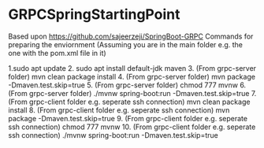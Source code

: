 # GRPCSpringStartingPoint
Based upon https://github.com/sajeerzeji/SpringBoot-GRPC Commands for preparing the enviornment (Assuming you are in the main folder e.g. the one with the pom.xml file in it)

1.sudo apt update
2. sudo apt install default-jdk maven
3. (From grpc-server folder) mvn clean package install
4. (From grpc-server folder) mvn package -Dmaven.test.skip=true
5. (From grpc-server folder) chmod 777 mvnw
6. (From grpc-server folder) ./mvnw spring-boot:run -Dmaven.test.skip=true
7. (From grpc-client folder e.g. seperate ssh connection) mvn clean package install
8. (From grpc-client folder e.g. seperate ssh connection) mvn package -Dmaven.test.skip=true
9. (From grpc-client folder e.g. seperate ssh connection) chmod 777 mvnw
10. (From grpc-client folder e.g. seperate ssh connection) ./mvnw spring-boot:run -Dmaven.test.skip=true
